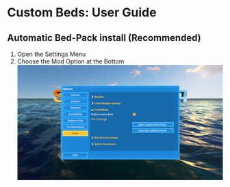 # Custom Beds: User Guide

## Automatic Bed-Pack install (Recommended)

1. Open the Settings Menu
2. Choose the Mod Option at the Bottom
![Step 2 Image](docs/images/CustomBedsUser1.png "Step 2")
